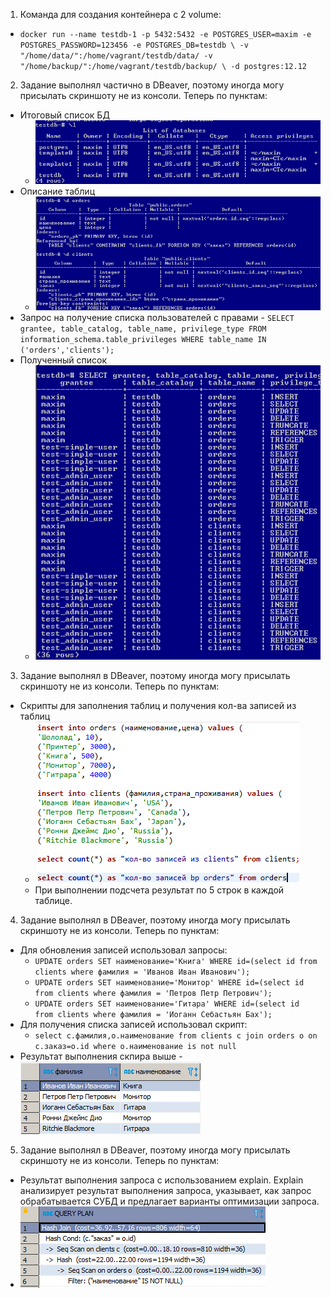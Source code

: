 1. Команда для создания контейнера с 2 volume:
  * ``docker run --name testdb-1 -p 5432:5432 -e POSTGRES_USER=maxim -e POSTGRES_PASSWORD=123456 -e POSTGRES_DB=testdb \
  -v "/home/data/":/home/vagrant/testdb/data/ -v "/home/backup/":/home/vagrant/testdb/backup/ \
  -d postgres:12.12``
2. Задание выполнял частично в DBeaver, поэтому иногда могу присылать скриншоту не из консоли. Теперь по пунктам:
  * Итоговый список БД
    * ![task2-1](https://github.com/Atlipoka/devops_netology/blob/main/Database/lecture2/task2-1.png)
  * Описание таблиц
    * ![task2-2](https://github.com/Atlipoka/devops_netology/blob/main/Database/lecture2/task2-2.png)
  * Запрос на получение списка пользователей с правами - ``SELECT grantee, table_catalog, table_name, privilege_type FROM information_schema.table_privileges WHERE table_name IN ('orders','clients');``
  * Полученный список
    * ![task2-4](https://github.com/Atlipoka/devops_netology/blob/main/Database/lecture2/task2-4.png)
3. Задание выполнял в DBeaver, поэтому иногда могу присылать скриншоту не из консоли. Теперь по пунктам:
  * Скрипты для заполнения таблиц и получения кол-ва записей из таблиц
    * ![task3-1](https://github.com/Atlipoka/devops_netology/blob/main/Database/lecture2/task3-1.png)
    * При выполнении подсчета результат по 5 строк в каждой таблице.
4. Задание выполнял в DBeaver, поэтому иногда могу присылать скриншоту не из консоли. Теперь по пунктам:
  * Для обновления записей использовал запросы:
    * ``UPDATE orders SET наименование='Книга' WHERE id=(select id from clients where фамилия = 'Иванов Иван Иванович');``
    * ``UPDATE orders SET наименование='Монитор' WHERE id=(select id from clients where фамилия = 'Петров Петр Петрович');``
    * ``UPDATE orders SET наименование='Гитара' WHERE id=(select id from clients where фамилия = 'Иоганн Себастьян Бах');``
  * Для получения списка записей использовал скрипт:
    * ``select c.фамилия,o.наименование from clients c
        join orders o on c.заказ=o.id
        where o.наименование is not null``
   * Результат выполнения скпира выше - ![Task4](https://github.com/Atlipoka/devops_netology/blob/main/Database/lecture2/task4.png)
5. Задание выполнял в DBeaver, поэтому иногда могу присылать скриншоту не из консоли. Теперь по пунктам:
  * Результат выполнения запроса с использованием explain. Explain анализирует результат выполнения запроса, указывает, как запрос обрабатывается СУБД и предлагает варианты оптимизации запроса.
   * ![Task5](https://github.com/Atlipoka/devops_netology/blob/main/Database/lecture2/task5.png)
